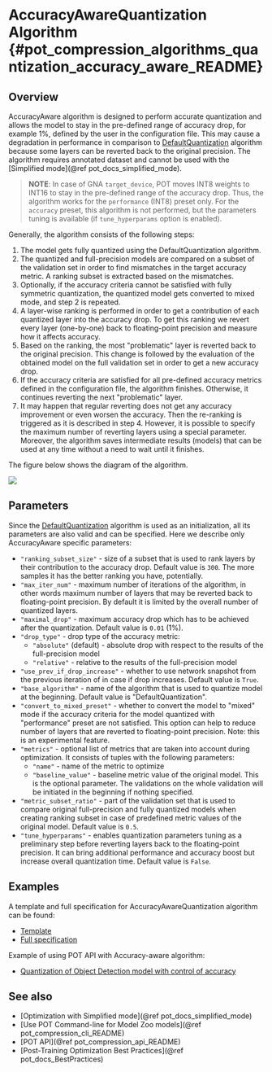 # AccuracyAwareQuantization Algorithm {#pot_compression_algorithms_quantization_accuracy_aware_README}

## Overview
AccuracyAware algorithm is designed to perform accurate quantization and allows the model to stay in the 
pre-defined range of accuracy drop, for example 1%, defined by the user in the configuration file. This may cause a 
degradation in performance in comparison to [DefaultQuantization](../default/README.md) algorithm because some layers can be reverted back to the original precision. The algorithm requires annotated dataset and cannot be used with the [Simplified mode](@ref pot_docs_simplified_mode).

> **NOTE**: In case of GNA `target_device`, POT moves INT8 weights to INT16 to stay in the pre-defined range of the accuracy drop. Thus, the algorithm works for the `performance` (INT8) preset only. For the `accuracy` preset, this algorithm is not performed, but the parameters tuning is available (if `tune_hyperparams` option is enabled).

Generally, the algorithm consists of the following steps:
1. The model gets fully quantized using the DefaultQuantization algorithm.
2. The quantized and full-precision models are compared on a subset of the validation set in order to find mismatches in the target accuracy metric. A ranking subset is extracted based on the mismatches.
3. Optionally, if the accuracy criteria cannot be satisfied with fully symmetric quantization, the quantized model gets converted to mixed mode, and step 2 is repeated.
4. A layer-wise ranking is performed in order to get a contribution of each quantized layer into the accuracy drop. To
get this ranking we revert every layer (one-by-one) back to floating-point precision and measure how it affects accuracy. 
5. Based on the ranking, the most "problematic" layer is reverted back to the original precision. This change is followed by the evaluation of the obtained model on the full validation set in order to get a new accuracy drop.
6. If the accuracy criteria are satisfied for all pre-defined accuracy metrics defined in the configuration file,
 the algorithm finishes. Otherwise, it continues reverting the next "problematic" layer.
7. It may happen that regular reverting does not get any accuracy improvement or even worsen the accuracy. Then the 
re-ranking is triggered as it is described in step 4. However, it is possible to specify the maximum number of reverting
layers using a special parameter. Moreover, the algorithm saves intermediate results (models) that can be used at any time 
without a need to wait until it finishes.

The figure below shows the diagram of the algorithm.

![](../../../../../../docs/images/aa_quantization_pipeline.png)

## Parameters
Since the [DefaultQuantization](../default/README.md) algorithm is used as an initialization, all its parameters are also valid and can be specified. Here we
describe only AccuracyAware specific parameters:
- `"ranking_subset_size"` - size of a subset that is used to rank layers by their contribution to the accuracy drop. 
Default value is `300`. The more samples it has the better ranking you have, potentially.
- `"max_iter_num"` - maximum number of iterations of the algorithm, in other words maximum number of layers that may
 be reverted back to floating-point precision. By default it is limited by the overall number of quantized layers.
- `"maximal_drop"` - maximum accuracy drop which has to be achieved after the quantization. Default value is `0.01` (1%).
- `"drop_type"` - drop type of the accuracy metric: 
    - `"absolute"` (default) - absolute drop with respect to the results of the full-precision model
    - `"relative"` - relative to the results of the full-precision model
- `"use_prev_if_drop_increase"` - whether to use network snapshot from the previous iteration of in case if drop 
increases. Default value is `True`.
- `"base_algorithm"` - name of the algorithm that is used to quantize model at the beginning. Default value is 
    "DefaultQuantization".
- `"convert_to_mixed_preset"` - whether to convert the model to "mixed" mode if the accuracy criteria for the model
 quantized with "performance" preset are not satisfied. This option can help to reduce number of layers that are reverted
 to floating-point precision. Note: this is an experimental feature.
- `"metrics"` - optional list of metrics that are taken into account during optimization. It consists of tuples with the 
following parameters:
    - `"name"` - name of the metric to optimize
    - `"baseline_value"` - baseline metric value of the original model. This is the optional parameter. The validations on
    the whole validation will be initiated in the beginning if nothing specified.
- `"metric_subset_ratio"` -  part of the validation set that is used to compare original full-precision and 
fully quantized models when creating ranking subset in case of predefined metric values of the original model.
Default value is `0.5`.
- `"tune_hyperparams"` - enables quantization parameters tuning as a preliminary step before reverting layers back
to the floating-point precision. It can bring additional performance and accuracy boost but increase overall 
quantization time. Default value is `False`.

## Examples

A template and full specification for AccuracyAwareQuantization algorithm can be found:
 * [Template](https://github.com/openvinotoolkit/openvino/blob/master/tools/pot/configs/accuracy_aware_quantization_template.json)
 * [Full specification](https://github.com/openvinotoolkit/openvino/blob/master/tools/pot/configs/accuracy_aware_quantization_spec.json)

Example of using POT API with Accuracy-aware algorithm:
 * [Quantization of Object Detection model with control of accuracy](https://github.com/openvinotoolkit/openvino/tree/master/tools/pot/openvino/tools/pot/api/samples/object_detection)

 ## See also
* [Optimization with Simplified mode](@ref pot_docs_simplified_mode)
* [Use POT Command-line for Model Zoo models](@ref pot_compression_cli_README)
* [POT API](@ref pot_compression_api_README)
* [Post-Training Optimization Best Practices](@ref pot_docs_BestPractices)

